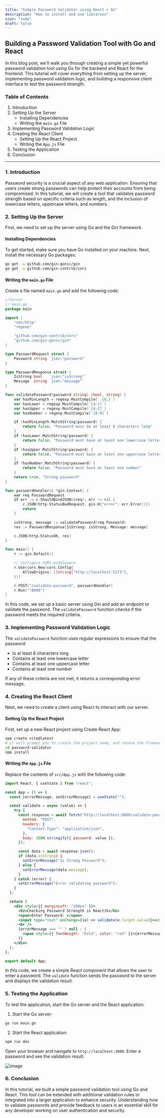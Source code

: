 ```yaml
---
title: "Simple Password Validator using React + Go"
description: "How to install and use libraries"
icon: "code"
draft: false
---
```


## Building a Password Validation Tool with Go and React

In this blog post, we'll walk you through creating a simple yet powerful password validation tool using Go for the backend and React for the frontend. This tutorial will cover everything from setting up the server, implementing password validation logic, and building a responsive client interface to test the password strength.

### Table of Contents

1. Introduction
2. Setting Up the Server
   - Installing Dependencies
   - Writing the `main.go` File
3. Implementing Password Validation Logic
4. Creating the React Client
   - Setting Up the React Project
   - Writing the `App.js` File
5. Testing the Application
6. Conclusion

---

### 1. Introduction

Password security is a crucial aspect of any web application. Ensuring that users create strong passwords can help protect their accounts from being compromised. In this tutorial, we will create a tool that validates password strength based on specific criteria such as length, and the inclusion of lowercase letters, uppercase letters, and numbers.

### 2. Setting Up the Server

First, we need to set up the server using Go and the Gin framework.

#### Installing Dependencies

To get started, make sure you have Go installed on your machine. Next, install the necessary Go packages:

```bash
go get -u github.com/gin-gonic/gin
go get -u github.com/gin-contrib/cors
```

#### Writing the `main.go` File

Create a file named `main.go` and add the following code:

```go
//Server
// main.go
package main

import (
	"net/http"
	"regexp"

	"github.com/gin-contrib/cors"
	"github.com/gin-gonic/gin"
)

type PasswordRequest struct {
	Password string `json:"password"`
}

type PasswordResponse struct {
	IsStrong bool   `json:"isStrong"`
	Message  string `json:"message"`
}

func validatePassword(password string) (bool, string) {
	var hasMinLength = regexp.MustCompile(`.{8,}`)
	var hasLower = regexp.MustCompile(`[a-z]`)
	var hasUpper = regexp.MustCompile(`[A-Z]`)
	var hasNumber = regexp.MustCompile(`[0-9]`)

	if !hasMinLength.MatchString(password) {
		return false, "Password must be at least 8 characters long"
	}
	if !hasLower.MatchString(password) {
		return false, "Password must have at least one lowercase letter"
	}
	if !hasUpper.MatchString(password) {
		return false, "Password must have at least one uppercase letter"
	}
	if !hasNumber.MatchString(password) {
		return false, "Password must have at least one number"
	}
	return true, "Strong password"
}

func passwordHandler(c *gin.Context) {
	var req PasswordRequest
	if err := c.ShouldBindJSON(&req); err != nil {
		c.JSON(http.StatusBadRequest, gin.H{"error": err.Error()})
		return
	}

	isStrong, message := validatePassword(req.Password)
	res := PasswordResponse{IsStrong: isStrong, Message: message}

	c.JSON(http.StatusOK, res)
}

func main() {
	r := gin.Default()

	// Configure CORS middleware
	r.Use(cors.New(cors.Config{
		AllowOrigins: []string{"http://localhost:5173"},
	}))

	r.POST("/validate-password", passwordHandler)
	r.Run(":8080")
}
```

In this code, we set up a basic server using Gin and add an endpoint to validate the password. The `validatePassword` function checks if the password meets the required criteria.

### 3. Implementing Password Validation Logic

The `validatePassword` function uses regular expressions to ensure that the password:

- Is at least 8 characters long
- Contains at least one lowercase letter
- Contains at least one uppercase letter
- Contains at least one number

If any of these criteria are not met, it returns a corresponding error message.

### 4. Creating the React Client

Next, we need to create a client using React to interact with our server.

#### Setting Up the React Project

First, set up a new React project using Create React App:

```bash
npm create vite@latest
# it will prompt you to create the project name, and choose the framework. Choose React.
cd password-validator
npm install
```

#### Writing the `App.js` File

Replace the contents of `src/App.js` with the following code:

```jsx
import React, { useState } from "react";

const App = () => {
  const [errorMessage, setErrorMessage] = useState("");

  const validate = async (value) => {
    try {
      const response = await fetch("http://localhost:8080/validate-password", {
        method: "POST",
        headers: {
          "Content-Type": "application/json",
        },
        body: JSON.stringify({ password: value }),
      });

      const data = await response.json();
      if (data.isStrong) {
        setErrorMessage("Is Strong Password");
      } else {
        setErrorMessage(data.message);
      }
    } catch (error) {
      setErrorMessage("Error validating password");
    }
  };

  return (
    <div style={{ marginLeft: "200px" }}>
      <h2>Checking Password Strength in ReactJS</h2>
      <span>Enter Password: </span>
      <input type="text" onChange={(e) => validate(e.target.value)}></input>
      <br />
      {errorMessage === "" ? null : (
        <span style={{ fontWeight: "bold", color: "red" }}>{errorMessage}</span>
      )}
    </div>
  );
};

export default App;
```

In this code, we create a simple React component that allows the user to enter a password. The `validate` function sends the password to the server and displays the validation result.

### 5. Testing the Application

To test the application, start the Go server and the React application:

1. Start the Go server:

```bash
go run main.go
```

2. Start the React application:

```bash
npm run dev
```

Open your browser and navigate to `http://localhost:3000`. Enter a password and see the validation result.

![image](https://i.imgur.com/uc2iLCW.png)

### 6. Conclusion

In this tutorial, we built a simple password validation tool using Go and React. This tool can be extended with additional validation rules or integrated into a larger application to enhance security. Understanding how to validate passwords and provide feedback to users is an essential skill for any developer working on user authentication and security.
